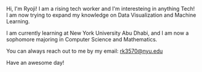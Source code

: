 
Hi, I'm Ryoji! I am a rising tech worker and I'm interesteing in anything Tech! I am now trying to expand my knowledge on Data Visualization and Machine Learning.

I am currently learning at New York University Abu Dhabi, and I am now a sophomore majoring in Computer Science and Mathematics. 

You can always reach out to me by my email: rk3570@nyu.edu

Have an awesome day!

<!---
ryoji-kubo/ryoji-kubo is a ✨ special ✨ repository because its `README.md` (this file) appears on your GitHub profile.
You can click the Preview link to take a look at your changes.
--->
